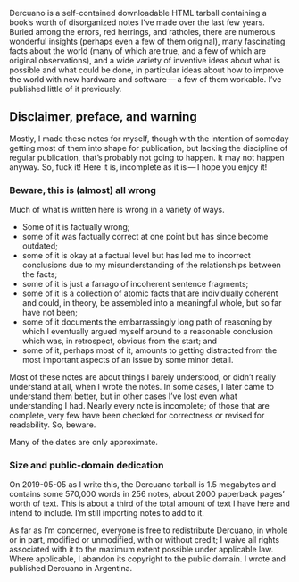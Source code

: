 Dercuano is a self-contained downloadable HTML tarball containing a
book’s worth of disorganized notes I’ve made over the last few years.
Buried among the errors, red herrings, and ratholes, there
are numerous wonderful insights (perhaps even a few of them original),
many fascinating facts about the world (many of which are true, and a
few of which are original observations), and a wide variety of
inventive ideas about what is possible and what could be done, in
particular ideas about how to improve the world with new hardware and
software — a few of them workable.  I’ve published little of it
previously.

Disclaimer, preface, and warning
--------------------------------

Mostly, I made
these notes for myself, though with the intention of someday getting
most of them into shape for publication, but lacking the discipline of
regular publication, that’s probably not going to happen.  It may not
happen anyway.  So, fuck it!  Here it is, incomplete as it is — I hope
you enjoy it!

### Beware, this is (almost) all wrong ###

Much of what is written here is wrong in a variety of ways.

- Some of it is factually wrong;
- some of it was factually correct at one point but has since become outdated;
- some of it is okay at a factual level but has led me to incorrect
  conclusions due to my misunderstanding of the relationships between
  the facts;
- some of it is just a farrago of incoherent sentence fragments;
- some of it is a collection of atomic facts that are individually
  coherent and could, in theory, be assembled into a meaningful whole,
  but so far have not been;
- some of it documents the embarrassingly long path of reasoning by
  which I eventually argued myself around to a reasonable conclusion
  which was, in retrospect, obvious from the start; and
- some of it, perhaps most of it, amounts to getting distracted from
  the most important aspects of an issue by some minor detail.

Most of these notes are about things I barely understood, or
didn’t really understand at all, when I wrote the notes.  In some
cases, I later came to understand them better, but in other cases I’ve
lost even what understanding I had.  Nearly every note is incomplete;
of those that are complete, very few have been checked for correctness
or revised for readability.  So, beware.

Many of the dates are only approximate.

### Size and public-domain dedication ###

On 2019-05-05 as I write this, the Dercuano tarball is 1.5 megabytes
and contains some 570,000 words in 256 notes,
about 2000 paperback pages’
worth of text.  This is about a third of the total amount
of text I have here and intend to include.  I’m still importing notes
to add to it.

As far as I’m concerned, everyone is free to redistribute Dercuano, in
whole or in part, modified or unmodified, with or without credit; I
waive all rights associated with it to the maximum extent possible
under applicable law.  Where applicable, I abandon its copyright to
the public domain.  I wrote and published Dercuano in Argentina.

